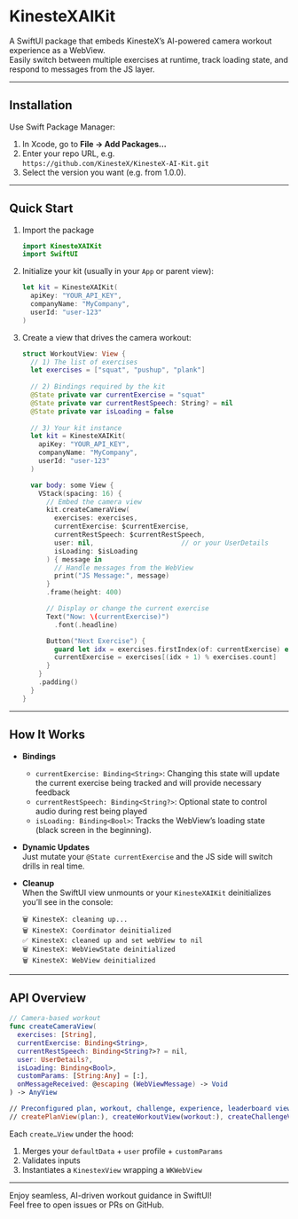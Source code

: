 # KinesteXAIKit

A SwiftUI package that embeds KinesteX’s AI-powered camera workout experience as a WebView.  
Easily switch between multiple exercises at runtime, track loading state, and respond to messages from the JS layer.

---

## Installation

Use Swift Package Manager:

1. In Xcode, go to **File → Add Packages...**  
2. Enter your repo URL, e.g.  
   `https://github.com/KinesteX/KinesteX-AI-Kit.git`  
3. Select the version you want (e.g. from 1.0.0).

---

## Quick Start

1. Import the package  
   
   ```swift
   import KinesteXAIKit
   import SwiftUI
   ```

2. Initialize your kit (usually in your `App` or parent view):

   ```swift
   let kit = KinesteXAIKit(
     apiKey: "YOUR_API_KEY",
     companyName: "MyCompany",
     userId: "user-123"
   )
   ```

3. Create a view that drives the camera workout:

   ```swift
   struct WorkoutView: View {
     // 1) The list of exercises
     let exercises = ["squat", "pushup", "plank"]
     
     // 2) Bindings required by the kit
     @State private var currentExercise = "squat"
     @State private var currentRestSpeech: String? = nil
     @State private var isLoading = false
     
     // 3) Your kit instance
     let kit = KinesteXAIKit(
       apiKey: "YOUR_API_KEY",
       companyName: "MyCompany",
       userId: "user-123"
     )
   
     var body: some View {
       VStack(spacing: 16) {
         // Embed the camera view
         kit.createCameraView(
           exercises: exercises,
           currentExercise: $currentExercise,
           currentRestSpeech: $currentRestSpeech,
           user: nil,                      // or your UserDetails
           isLoading: $isLoading
         ) { message in
           // Handle messages from the WebView
           print("JS Message:", message)
         }
         .frame(height: 400)
   
         // Display or change the current exercise
         Text("Now: \(currentExercise)")
           .font(.headline)
   
         Button("Next Exercise") {
           guard let idx = exercises.firstIndex(of: currentExercise) else { return }
           currentExercise = exercises[(idx + 1) % exercises.count]
         }
       }
       .padding()
     }
   }
   ```

---

## How It Works

- **Bindings**  
  - `currentExercise: Binding<String>`: Changing this state will update the current exercise being tracked and will provide necessary feedback
  - `currentRestSpeech: Binding<String?>`: Optional state to control audio during rest being played
  - `isLoading: Binding<Bool>`: Tracks the WebView’s loading state (black screen in the beginning).

- **Dynamic Updates**  
  Just mutate your `@State currentExercise` and the JS side will switch drills in real time.

- **Cleanup**  
  When the SwiftUI view unmounts or your `KinesteXAIKit` deinitializes you’ll see in the console:

  ```
  🗑️ KinesteX: cleaning up...
  🗑️ KinesteX: Coordinator deinitialized
  ✅ KinesteX: cleaned up and set webView to nil
  🗑️ KinesteX: WebViewState deinitialized
  🗑️ KinesteX: WebView deinitialized
  ```

---

## API Overview

```swift
// Camera-based workout
func createCameraView(
  exercises: [String],
  currentExercise: Binding<String>,
  currentRestSpeech: Binding<String?>? = nil,
  user: UserDetails?,
  isLoading: Binding<Bool>,
  customParams: [String:Any] = [:],
  onMessageReceived: @escaping (WebViewMessage) -> Void
) -> AnyView

// Preconfigured plan, workout, challenge, experience, leaderboard views:
// createPlanView(plan:), createWorkoutView(workout:), createChallengeView(...), etc.
```

Each `create…View` under the hood:
1. Merges your `defaultData` + `user` profile + `customParams`  
2. Validates inputs  
3. Instantiates a `KinestexView` wrapping a `WKWebView`

---

Enjoy seamless, AI-driven workout guidance in SwiftUI!  
Feel free to open issues or PRs on GitHub.
